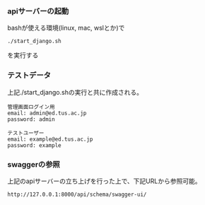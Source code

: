 ### apiサーバーの起動

bashが使える環境(linux, mac, wslとか)で
```bash:
./start_django.sh
```
を実行する

### テストデータ
上記./start_django.shの実行と共に作成される。
```
管理画面ログイン用
email: admin@ed.tus.ac.jp
password: admin
```
```
テストユーザー
email: example@ed.tus.ac.jp
password: example
```

### swaggerの参照
上記のapiサーバーの立ち上げを行った上で、下記URLから参照可能。
```
http://127.0.0.1:8000/api/schema/swagger-ui/
```
